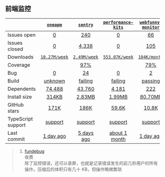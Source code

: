 ## 前端监控
|   | [`oneapm`][b0] | [`sentry`][r0] | [`performance-kits`][n0] | [`webfunny-monitor`][k0] |
|---|:---:|:---:|:----:|:----:|
| Issues open           | [0][IO1] | [240][IO2] | [0][IO3] | [66][IO4] |
| Issues closed         | [0][IC1] | [4,338][IC2] | [0][IC3] | [105][IC4] |
| Downloads             | [`10.27M/week`][DL1] | [`2.49M/week`][DL2] | [`553.07K/week`][DL3] | [`104K/month`][DL4] |
| Coverage             |  | [97%][cover2] |  | [79%][cover4] |
| Bug             | [0][bug1] | [24][bug2] | [0][bug3] | [2][bug4] |
| Build                 | [unknown][bd1] | [failing][bd2] | [failing][bd3] | [passing][bd4] |
| Dependents            | [74,488][dep1] | [43,760][dep2] | [4,181][dep3] | [222][dep4] |
| Install size          | [314KB][IS1] | [2.83MB][IS2] | [1.99MB][IS3] | [80.70MB][IS4] |
| GitHub stars          | [171K][stars1] | [186K][stars2] | [59.6K][stars3] | [10.8K][stars4] |
| TypeScript support    | [support][TS1] | [support][TS2] | [support][TS3] | [support][TS4] |
| Last commit           | [1 day ago][commits1] | [5 days ago][commits2] | [about 1 month][commits3] | [1 day ago][commits4] |

[b0]: https://github.com/oneapm/oneapm.github.io
[r0]: https://github.com/getsentry/sentry
[n0]: https://github.com/IndifferenceDoll/performanceKit
[k0]: https://github.com/a597873885/webfunny_monitor

[IO1]: https://github.com/oneapm/oneapm.github.io/issues
[IO2]: https://github.com/getsentry/sentry/issues
[IO3]: https://github.com/IndifferenceDoll/performanceKit/issues
[IO4]: https://github.com/a597873885/webfunny_monitor/issues
[IC1]: https://github.com/oneapm/oneapm.github.io/issues
[IC2]: https://github.com/getsentry/sentry/issues
[IC3]: https://github.com/IndifferenceDoll/performanceKit/issues
[IC4]: https://github.com/a597873885/webfunny_monitor/issues

[DL1]: https://www.npmjs.com/package/react
[DL2]: https://www.npmjs.com/package/vue
[DL3]: https://www.npmjs.com/package/angular
[DL4]: https://www.npmjs.com/package/umi

[cover2]: https://codecov.io/github/vuejs/vue
[cover4]: https://codecov.io/github/umijs/umi

[bug1]: https://github.com/oneapm/oneapm.github.io/labels/bug
[bug2]: https://github.com/getsentry/sentry/issues?q=is%3Aopen+is%3Aissue+label%3A%22Type%3A+Bug%22
[bug3]: https://github.com/IndifferenceDoll/performanceKit/labels/bug
[bug4]: https://github.com/a597873885/webfunny_monitor/issues?q=is%3Aopen+is%3Aissue+label%3Abug

[bd1]: https://travis-ci.org/github/facebook/react
[bd2]: https://travis-ci.org/github/vuejs/vue
[bd3]: https://travis-ci.org/github/angular/angular.js
[bd4]: https://travis-ci.org/github/umijs/umi

[dep1]: https://www.npmjs.com/package/react
[dep2]: https://www.npmjs.com/package/vue
[dep3]: https://www.npmjs.com/package/angular
[dep4]: https://www.npmjs.com/package/umi

[IS1]: https://packagephobia.com/result?p=react
[IS2]: https://packagephobia.com/result?p=vue
[IS3]: https://packagephobia.com/result?p=angular
[IS4]: https://packagephobia.com/result?p=umi

[stars1]: https://github.com/facebook/react/stargazers
[stars2]: https://github.com/vuejs/vue/stargazers
[stars3]: https://github.com/angular/angular.js/stargazers
[stars4]: https://github.com/umijs/umi/stargazers

[TS1]: https://github.com/facebook/react/search?l=typescript
[TS2]: https://github.com/vuejs/vue/search?l=TypeScript
[TS3]: https://www.npmjs.com/package/@types/angular
[TS4]: https://github.com/umijs/umi/search?l=typescript

[commits1]: https://github.com/facebook/react/commits
[commits2]: https://github.com/vuejs/vue/commits
[commits3]: https://github.com/angular/angular.js/commits
[commits4]: https://github.com/umijs/umi/commits

>1. [fundebug](https://www.fundebug.com/)<br>
    收费<br>
    除了监控错误，还可以录屏，也就是记录错误发生的前几秒用户的所有操作，压缩后的体积只有几十 KB，但操作略微繁琐
